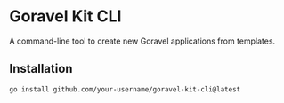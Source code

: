 # Goravel Kit CLI

A command-line tool to create new Goravel applications from templates.

## Installation

```bash
go install github.com/your-username/goravel-kit-cli@latest